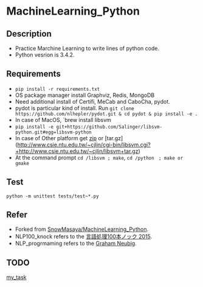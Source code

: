 # MachineLearning_Python

## Description
* Practice Marchine Learning to write lines of python code.
* Python vesrion is 3.4.2.

##  Requirements
* `pip install -r requirements.txt`
* OS package manager install Graphviz, Redis, MongoDB
* Need additional install of Certifi, MeCab and CaboCha, pydot.  
* pydot is particular kind of install. Run `git clone https://github.com/nlhepler/pydot.git & cd pydot & pip install -e .`
* In case of MacOS, `brew install libsvm  
 * `pip install -e git+https://github.com/Salinger/libsvm-python.git#egg=libsvm-python`
* In case of Other platform get [zip](http://www.csie.ntu.edu.tw/~cjlin/cgi-bin/libsvm.cgi?+http://www.csie.ntu.edu.tw/~cjlin/libsvm+zip) or [tar.gz] (http://www.csie.ntu.edu.tw/~cjlin/cgi-bin/libsvm.cgi?+http://www.csie.ntu.edu.tw/~cjlin/libsvm+tar.gz)  
 * At the command prompt `cd /libsvm ; make`,  `cd /python　; make or gmake`

## Test
`python -m unittest tests/test~*.py`

## Refer
* Forked from [SnowMasaya/MachineLearning_Python](https://github.com/SnowMasaya/MachineLearning_Python).
* NLP100_knock refers to the [言語処理100本ノック 2015](http://www.cl.ecei.tohoku.ac.jp/nlp100/).
* NLP_progrmaming refers to the [Graham Neubig](http://www.phontron.com/teaching.php?lang=ja).

## TODO
[my_task](https://github.com/Nirperm/MachineLearning_Python/issues/1)
